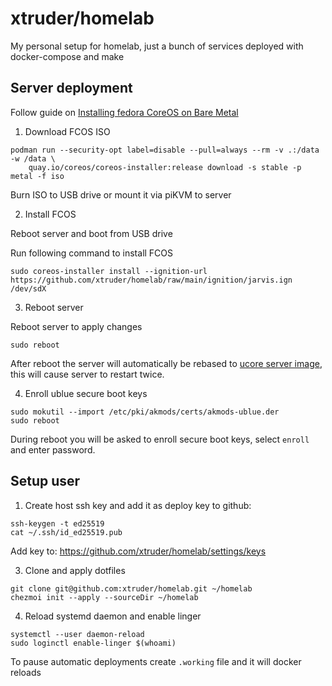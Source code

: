 # xtruder/homelab

My personal setup for homelab, just a bunch of services deployed with docker-compose and make

## Server deployment

Follow guide on [Installing fedora CoreOS on Bare Metal](https://docs.fedoraproject.org/en-US/fedora-coreos/bare-metal/)

1. Download FCOS ISO

```shell
podman run --security-opt label=disable --pull=always --rm -v .:/data -w /data \
    quay.io/coreos/coreos-installer:release download -s stable -p metal -f iso
```

Burn ISO to USB drive or mount it via piKVM to server

2. Install FCOS

Reboot server and boot from USB drive

Run following command to install FCOS

```shell
sudo coreos-installer install --ignition-url https://github.com/xtruder/homelab/raw/main/ignition/jarvis.ign /dev/sdX
```

3. Reboot server

Reboot server to apply changes

```shell
sudo reboot
```

After reboot the server will automatically be rebased to [ucore server image](https://github.com/xtruder/homelab/pkgs/container/ucore-server),
this will cause server to restart twice.

4. Enroll ublue secure boot keys

```shell
sudo mokutil --import /etc/pki/akmods/certs/akmods-ublue.der
sudo reboot
```

During reboot you will be asked to enroll secure boot keys, select `enroll` and enter password.

## Setup user

1. Create host ssh key and add it as deploy key to github:

```shell
ssh-keygen -t ed25519
cat ~/.ssh/id_ed25519.pub
```

Add key to: https://github.com/xtruder/homelab/settings/keys

3. Clone and apply dotfiles

```shell
git clone git@github.com:xtruder/homelab.git ~/homelab
chezmoi init --apply --sourceDir ~/homelab
```

4. Reload systemd daemon and enable linger

```shell
systemctl --user daemon-reload
sudo loginctl enable-linger $(whoami)
```

To pause automatic deployments create `.working` file and it will docker reloads

